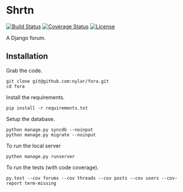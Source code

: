 # Shrtn

[![Build Status](https://travis-ci.org/nylar/fora.svg?branch=master)](https://travis-ci.org/nylar/fora)
[![Coverage Status](https://coveralls.io/repos/nylar/fora/badge.svg?branch=master)](https://coveralls.io/r/nylar/fora?branch=master)
[![License](https://img.shields.io/badge/license-CC0-blue.svg)](LICENSE)

A Django forum.

## Installation

Grab the code.
```shell
git clone git@github.com:nylar/fora.git
cd fora
```

Install the requirements.
```shell
pip install -r requirements.txt
```

Setup the database.
```shell
python manage.py syncdb --noinput
python manage.py migrate --noinput
```

To run the local server
```shell
python manage.py runserver
```

To run the tests (with code coverage).
```shell
py.test --cov forums --cov threads --cov posts --cov users --cov-report term-missing
```
